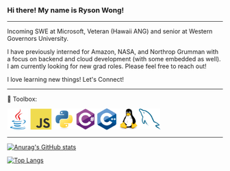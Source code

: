 ### Hi there! My name is Ryson Wong!

<gif src="https://giphy.com/embed/gSJ5Q7Uh8Fi4E" width="480" height="285" frameBorder="0" class="giphy-embed" allowFullScreen></gif>

---

Incoming SWE at Microsoft, Veteran (Hawaii ANG) and senior at Western Governors University.

I have previously interned for Amazon, NASA, and Northrop Grumman with a focus on backend and cloud development (with some embedded as well). I am currently looking for new grad roles. Please feel free to reach out!

I love learning new things! Let's Connect!

---

🧰 Toolbox:

<img src="https://github.com/devicons/devicon/blob/master/icons/java/java-original.svg" width="50" height="50"/> <img src="https://github.com/devicons/devicon/blob/master/icons/javascript/javascript-original.svg" width="50" height="50"/> <img src="https://github.com/devicons/devicon/blob/master/icons/python/python-original.svg" width="50" height="50"/><img src="https://github.com/devicons/devicon/blob/master/icons/csharp/csharp-original.svg" width="50" height="50"/><img src="https://github.com/devicons/devicon/blob/master/icons/cplusplus/cplusplus-original.svg" alt="Linux" width="50" height="50"/><img src="https://github.com/devicons/devicon/blob/master/icons/linux/linux-original.svg" alt="Linux" width="50" height="50"/><img src="https://github.com/devicons/devicon/blob/master/icons/mysql/mysql-original.svg" width="50" height="50"/> 

---

[![Anurag's GitHub stats](https://github-readme-stats.vercel.app/api?username=rysonw&show_icons=true&theme=radical)](https://github.com/rysonw/github-readme-stats)

[![Top Langs](https://github-readme-stats.vercel.app/api/top-langs/?username=rysonw&theme=radical)](https://github.com/rysonw/github-readme-stats)


